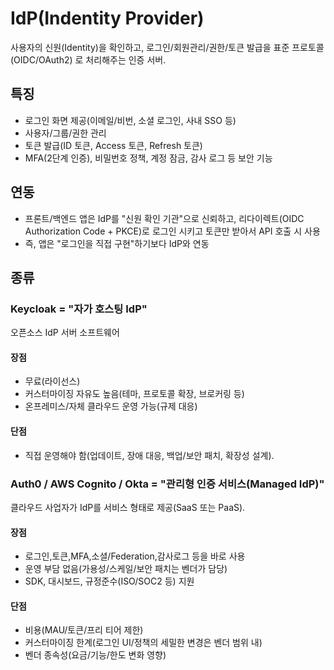 # IdP(Indentity Provider)
사용자의 신원(Identity)을 확인하고, 로그인/회원관리/권한/토큰 발급을 표준 프로토콜(OIDC/OAuth2) 로 처리해주는 인증 서버.

## 특징
- 로그인 화면 제공(이메일/비번, 소셜 로그인, 사내 SSO 등)
- 사용자/그룹/권한 관리
- 토큰 발급(ID 토큰, Access 토큰, Refresh 토큰)
- MFA(2단계 인증), 비밀번호 정책, 계정 잠금, 감사 로그 등 보안 기능

## 연동
- 프론트/백엔드 앱은 IdP를 "신원 확인 기관"으로 신뢰하고, 리다이렉트(OIDC Authorization Code + PKCE)로 로그인 시키고 토큰만 받아서 API 호출 시 사용
- 즉, 앱은 "로그인을 직접 구현"하기보다 IdP와 연동

## 종류

### Keycloak = "자가 호스팅 IdP"
오픈소스 IdP 서버 소프트웨어

#### 장점
- 무료(라이선스)
- 커스터마이징 자유도 높음(테마, 프로토콜 확장, 브로커링 등)
- 온프레미스/자체 클라우드 운영 가능(규제 대응)

#### 단점
- 직접 운영해야 함(업데이트, 장애 대응, 백업/보안 패치, 확장성 설계).

### Auth0 / AWS Cognito / Okta = "관리형 인증 서비스(Managed IdP)"
클라우드 사업자가 IdP를 서비스 형태로 제공(SaaS 또는 PaaS). 

#### 장점
- 로그인,토큰,MFA,소셜/Federation,감사로그 등을 바로 사용
- 운영 부담 없음(가용성/스케일/보안 패치는 벤더가 담당)
- SDK, 대시보드, 규정준수(ISO/SOC2 등) 지원

#### 단점
- 비용(MAU/토큰/프리 티어 제한)
- 커스터마이징 한계(로그인 UI/정책의 세밀한 변경은 벤더 범위 내)
- 벤더 종속성(요금/기능/한도 변화 영향)